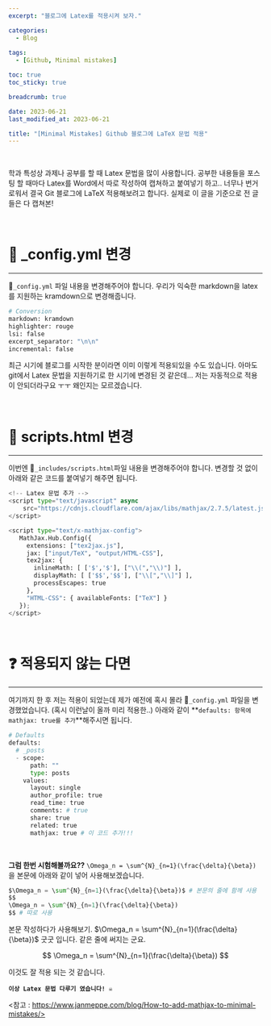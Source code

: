```yaml
---
excerpt: "블로그에 Latex를 적용시켜 보자."

categories:
  - Blog
  
tags:
  - [Github, Minimal mistakes]

toc: true
toc_sticky: true

breadcrumb: true

date: 2023-06-21
last_modified_at: 2023-06-21

title: "[Minimal Mistakes] Github 블로그에 LaTeX 문법 적용"
---
```


<br>

학과 특성상 과제나 공부를 할 때 Latex 문법을 많이 사용합니다. 공부한 내용들을 포스팅 할 때마다 Latex를 Word에서 따로 작성하여 캡쳐하고 붙여넣기 하고.. 너무나 번거로워서 결국 Git 블로그에 LaTeX 적용해보려고 합니다. 실제로 이 글을 기준으로 전 글들은 다 캡쳐본!

<br>

# 📑 _config.yml 변경
---

📑`_config.yml` 파일 내용을 변경해주어야 합니다.
우리가 익숙한 markdown을 latex를 지원하는 kramdown으로 변경해줍니다.

```python
# Conversion
markdown: kramdown
highlighter: rouge
lsi: false
excerpt_separator: "\n\n"
incremental: false
```

최근 시기에 블로그를 시작한 분이라면 이미 이렇게 적용되있을 수도 있습니다. 아마도 git에서 Latex 문법을 지원하기로 한 시기에 변경된 것 같은데... 저는 자동적으로 적용이 안되더라구요 ㅜㅜ 왜인지는 모르겠습니다.

<br>

# 📑 scripts.html 변경

---

이번엔 📑`_includes/scripts.html`파일 내용을 변경해주어야 합니다.
변경할 것 없이 아래와 같은 코드를 붙여넣기 해주면 됩니다.

```python
<!-- Latex 문법 추가 -->
<script type="text/javascript" async
	src="https://cdnjs.cloudflare.com/ajax/libs/mathjax/2.7.5/latest.js?config=TeX-MML-AM_CHTML">
</script>

<script type="text/x-mathjax-config">
   MathJax.Hub.Config({
     extensions: ["tex2jax.js"],
     jax: ["input/TeX", "output/HTML-CSS"],
     tex2jax: {
       inlineMath: [ ['$','$'], ["\\(","\\)"] ],
       displayMath: [ ['$$','$$'], ["\\[","\\]"] ],
       processEscapes: true
     },
     "HTML-CSS": { availableFonts: ["TeX"] }
   });
</script>
```

<br>

# ❓ 적용되지 않는 다면

---

여기까지 한 후 저는 적용이 되었는데 제가 예전에 혹시 몰라 📑`_config.yml` 파일을 변경했었습니다. (혹시 이런날이 올까 미리 적용한..)
아래와 같이 **`defaults: 항목에 mathjax: true를 추가`**해주시면 됩니다.

```python
# Defaults
defaults:
  # _posts
  - scope:
      path: ""
      type: posts
    values:
      layout: single
      author_profile: true
      read_time: true
      comments: # true
      share: true
      related: true
      mathjax: true # 이 코드 추가!!!
```

<br>

**그럼 한번 시험해볼까요??**
`\Omega_n = \sum^{N}_{n=1}(\frac{\delta}{\beta})`을 본문에 아래와 같이 넣어 사용해보겠습니다.
```python
$\Omega_n = \sum^{N}_{n=1}(\frac{\delta}{\beta})$ # 본문의 줄에 함께 사용
$$
\Omega_n = \sum^{N}_{n=1}(\frac{\delta}{\beta})
$$ # 따로 사용
```
본문 작성하다가 사용해보기. $\Omega_n = \sum^{N}_{n=1}(\frac{\delta}{\beta})$ 굿굿 입니다. 같은 줄에 써지는 군요.

$$
\Omega_n = \sum^{N}_{n=1}(\frac{\delta}{\beta})
$$

이것도 잘 적용 되는 것 같습니다.

**`이상 Latex 문법 다루기 였습니다! ☠️`**

<참고 : https://www.janmeppe.com/blog/How-to-add-mathjax-to-minimal-mistakes/>
